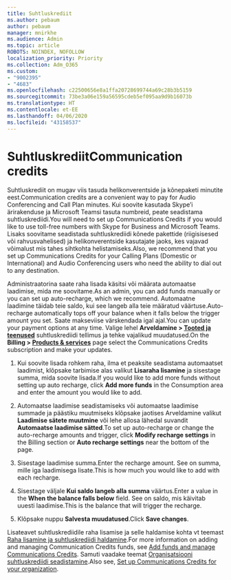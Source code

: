 ```yaml
---
title: Suhtluskrediit
ms.author: pebaum
author: pebaum
manager: mnirkhe
ms.audience: Admin
ms.topic: article
ROBOTS: NOINDEX, NOFOLLOW
localization_priority: Priority
ms.collection: Adm_O365
ms.custom:
- "9002395"
- "4683"
ms.openlocfilehash: c22500656e8a1ffa20728699744a69c28b3b5159
ms.sourcegitcommit: 73be3a06e159a56595cdeb5ef095aa9d9b16073b
ms.translationtype: HT
ms.contentlocale: et-EE
ms.lasthandoff: 04/06/2020
ms.locfileid: "43158537"
---
```

# <a name="communication-credits"></a><span data-ttu-id="20652-102">Suhtluskrediit</span><span class="sxs-lookup"><span data-stu-id="20652-102">Communication credits</span></span>

<span data-ttu-id="20652-103">Suhtluskrediit on mugav viis tasuda helikonverentside ja kõnepaketi minutite eest.</span><span class="sxs-lookup"><span data-stu-id="20652-103">Communication credits are a convenient way to pay for Audio Conferencing and Call Plan minutes.</span></span>  <span data-ttu-id="20652-104">Kui soovite kasutada Skype’i ärirakenduse ja Microsoft Teamsi tasuta numbreid, peate seadistama suhtluskrediidi.</span><span class="sxs-lookup"><span data-stu-id="20652-104">You will need to set up Communications Credits if you would like to use toll-free numbers with Skype for Business and Microsoft Teams.</span></span>  <span data-ttu-id="20652-105">Lisaks soovitame seadistada suhtluskrediidi kõnede pakettide (riigisisesed või rahvusvahelised) ja helikonverentside kasutajate jaoks, kes vajavad võimalust mis tahes sihtkohta helistamiseks.</span><span class="sxs-lookup"><span data-stu-id="20652-105">Also, we recommend that you set up Communications Credits for your Calling Plans (Domestic or International) and Audio Conferencing users who need the ability to dial out to any destination.</span></span>

<span data-ttu-id="20652-106">Administraatorina saate raha lisada käsitsi või määrata automaatse laadimise, mida me soovitame.</span><span class="sxs-lookup"><span data-stu-id="20652-106">As an admin, you can add funds manually or you can set up auto-recharge, which we recommend.</span></span>  <span data-ttu-id="20652-107">Automaatne laadimine täidab teie saldo, kui see langeb alla teie määratud väärtuse.</span><span class="sxs-lookup"><span data-stu-id="20652-107">Auto-recharge automatically tops off your balance when it falls below the trigger amount you set.</span></span>  <span data-ttu-id="20652-108">Saate makseviise värskendada igal ajal.</span><span class="sxs-lookup"><span data-stu-id="20652-108">You can update your payment options at any time.</span></span> <span data-ttu-id="20652-109">Valige lehel **Arveldamine > [Tooted ja teenused](https://go.microsoft.com/fwlink/p/?linkid=842054)** suhtluskrediidi tellimus ja tehke vajalikud muudatused.</span><span class="sxs-lookup"><span data-stu-id="20652-109">On the **Billing > [Products & services](https://go.microsoft.com/fwlink/p/?linkid=842054)** page select the Communications Credits subscription and make your updates.</span></span>

1. <span data-ttu-id="20652-110">Kui soovite lisada rohkem raha, ilma et peaksite seadistama automaatset laadimist, klõpsake tarbimise alas valikut **Lisaraha lisamine** ja sisestage summa, mida soovite lisada.</span><span class="sxs-lookup"><span data-stu-id="20652-110">If you would like to add more funds without setting up auto recharge, click **Add more funds** in the Consumption area and enter the amount you would like to add.</span></span>

2. <span data-ttu-id="20652-111">Automaatse laadimise seadistamiseks või automaatse laadimise summade ja päästiku muutmiseks klõpsake jaotises Arveldamine valikut **Laadimise sätete muutmine** või lehe allosa lähedal suvandit **Automaatse laadimise sätted**.</span><span class="sxs-lookup"><span data-stu-id="20652-111">To set up auto-recharge or change the auto-recharge amounts and trigger, click **Modify recharge settings** in the Billing section or **Auto recharge settings** near the bottom of the page.</span></span>  

3. <span data-ttu-id="20652-112">Sisestage laadimise summa.</span><span class="sxs-lookup"><span data-stu-id="20652-112">Enter the recharge amount.</span></span>  <span data-ttu-id="20652-113">See on summa, mille iga laadimisega lisate.</span><span class="sxs-lookup"><span data-stu-id="20652-113">This is how much you would like to add with each recharge.</span></span>  

4. <span data-ttu-id="20652-114">Sisestage väljale **Kui saldo langeb alla summa** väärtus.</span><span class="sxs-lookup"><span data-stu-id="20652-114">Enter a value in the **When the balance falls below** field.</span></span>  <span data-ttu-id="20652-115">See on saldo, mis käivitab uuesti laadimise.</span><span class="sxs-lookup"><span data-stu-id="20652-115">This is the balance that will trigger the recharge.</span></span>

5. <span data-ttu-id="20652-116">Klõpsake nuppu **Salvesta muudatused**.</span><span class="sxs-lookup"><span data-stu-id="20652-116">Click **Save changes**.</span></span>

<span data-ttu-id="20652-117">Lisateavet suhtluskrediidile raha lisamise ja selle haldamise kohta vt teemast [Raha lisamine ja suhtluskrediidi haldamine](https://docs.microsoft.com/microsoftteams/add-funds-and-manage-communications-credits).</span><span class="sxs-lookup"><span data-stu-id="20652-117">For more information on adding and managing Communication Credits funds, see [Add funds and manage Communications Credits](https://docs.microsoft.com/microsoftteams/add-funds-and-manage-communications-credits).</span></span> <span data-ttu-id="20652-118">Samuti vaadake teemat [Organisatsiooni suhtluskrediidi seadistamine](https://docs.microsoft.com/microsoftteams/set-up-communications-credits-for-your-organization).</span><span class="sxs-lookup"><span data-stu-id="20652-118">Also see, [Set up Communications Credits for your organization](https://docs.microsoft.com/microsoftteams/set-up-communications-credits-for-your-organization).</span></span>
